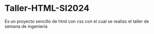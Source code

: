 # Taller-HTML-SI2024
Es un proyecto sencillo de html con css con el cual se realizo el taller de semana de ingenieria 
